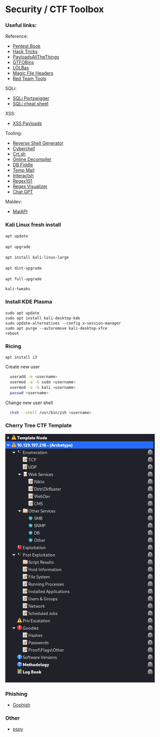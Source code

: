 # Security / CTF Toolbox

### Useful links:

Reference:
- [Pentest Book](https://pentestbook.six2dez.com)
- [Hack Tricks](https://book.hacktricks.xyz/welcome/readme)
- [PayloadsAllTheThings](https://github.com/swisskyrepo/PayloadsAllTheThings)
- [GTFOBins](https://gtfobins.github.io/)
- [LOLBas](https://lolbas-project.github.io/)
- [Magic File Headers](https://en.wikipedia.org/wiki/List_of_file_signatures)
- [Red Team Tools](https://github.com/A-poc/RedTeam-Tools)

SQLi:
- [SQLi Portswigger](https://portswigger.net/web-security/sql-injection/cheat-sheet)
- [SQLi cheat sheet](https://www.invicti.com/blog/web-security/sql-injection-cheat-sheet/)


XSS:
- [XSS Payloads](https://github.com/payloadbox/xss-payload-list)

Tooling:
- [Reverse Shell Generator](https://www.revshells.com/)
- [Cyberchef](https://gchq.github.io/CyberChef/)
- [Crt.sh](https://crt.sh/)
- [Online Decompiler](https://dogbolt.org/)
- [DB Fiddle](https://www.db-fiddle.com/)
- [Temp Mail](https://temp-mail.org/)
- [Interactsh](https://app.interactsh.com/#/)
- [Regex101](https://regex101.com/)
- [Regex Visualizer](https://jex.im/regulex/)
- [Chat GPT](https://openai.com/blog/chatgpt/)

Maldev:
- [MalAPI](https://malapi.io/)


### Kali Linux fresh install

```bash
apt update

apt upgrade

apt install kali-linux-large

apt dist-upgrade

apt full-upgrade
```

```bash
kali-tweaks
```

### Install KDE Plasma
```
sudo apt update
sudo apt install kali-desktop-kde
sudo update-alternatives --config x-session-manager
sudo apt purge --autoremove kali-desktop-xfce
reboot
```

### Ricing
```
apt install i3
```

Create new user
```bash
  useradd -m <username>
  usermod -a -G sudo <username>
  usermod -a -G kali <username>
  passwd <username>
```

Change new user shell
```bash
  chsh --shell /usr/bin/zsh <username>
```
  




### Cherry Tree CTF Template

![alt text](https://github.com/rottaj/config/blob/master/sec/cherry_tree_screenshot.png)



### Phishing 

- [Gophish](https://getgophish.com/)



### Other

- [pspy](https://github.com/DominicBreuker/pspy)
